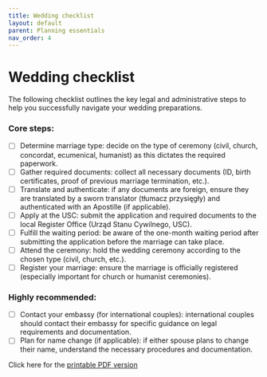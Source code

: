 ```yaml
---
title: Wedding checklist
layout: default
parent: Planning essentials
nav_order: 4
---
```

# Wedding checklist

The following checklist outlines the key legal and administrative steps to help you successfully navigate your wedding preparations.

### Core steps:
- [ ] Determine marriage type: decide on the type of ceremony (civil, church, concordat, ecumenical, humanist) as this dictates the required paperwork.
- [ ] Gather required documents: collect all necessary documents (ID, birth certificates, proof of previous marriage termination, etc.).
- [ ] Translate and authenticate: if any documents are foreign, ensure they are translated by a sworn translator (tłumacz przysięgły) and authenticated with an Apostille (if applicable).
- [ ] Apply at the USC: submit the application and required documents to the local Register Office (Urząd Stanu Cywilnego, USC).
- [ ] Fulfill the waiting period: be aware of the one-month waiting period after submitting the application before the marriage can take place.
- [ ] Attend the ceremony: hold the wedding ceremony according to the chosen type (civil, church, etc.).
- [ ] Register your marriage: ensure the marriage is officially registered (especially important for church or humanist ceremonies).

### Highly recommended:
- [ ] Contact your embassy (for international couples): international couples should contact their embassy for specific guidance on legal requirements and documentation.
- [ ] Plan for name change (if applicable): if either spouse plans to change their name, understand the necessary procedures and documentation.

Click here for the [printable PDF version](../resources/SY_Wedding_checklist.pdf)
